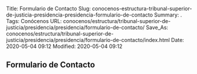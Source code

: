 Title: Formulario de Contacto
Slug: conocenos-estructura-tribunal-superior-de-justicia-presidencia-presidencia-formulario-de-contacto
Summary: .
Tags: Conócenos
URL: conocenos/estructura/tribunal-superior-de-justicia/presidencia/presidencia/formulario-de-contacto/
Save_As: conocenos/estructura/tribunal-superior-de-justicia/presidencia/presidencia/formulario-de-contacto/index.html
Date: 2020-05-04 09:12
Modified: 2020-05-04 09:12



## Formulario de Contacto



